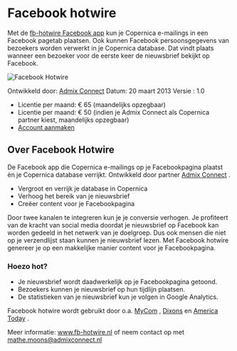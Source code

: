 # Facebook hotwire

Met de [fb-hotwire Facebook app](http://fb-hotwire.nl/) kun je Copernica
e-mailings in een Facebook pagetab plaatsen. Ook kunnen Facebook
persoonsgegevens van bezoekers worden verwerkt in je Copernica database.
Dat vindt plaats wanneer een bezoeker voor de eerste keer de nieuwsbrief
bekijkt op Facebook.

![Facebook
Hotwire](../images/facebook-testpanel-integration.png)

Ontwikkeld door: [Admix
Connect](https://www.copernica.com/nl/partners/profile/2210/admix-connect "Admix Connect")
Datum: 20 maart 2013 Versie : 1.0

-   Licentie per maand: € 65 (maandelijks opzegbaar)
-   Licentie per maand: € 50 (indien je Admix Connect als Copernica
    partner kiest, maandelijks opzegbaar)
-   [Account
    aanmaken](http://fb-hotwire.nl/show/nl/content/4/Een-account-aanmaken "Maak een hotwire account aan")

Over Facebook Hotwire
---------------------

De Facebook app die Copernica e-mailings op je Facebookpagina plaatst èn
je Copernica database verrijkt. Ontwikkeld door partner [Admix
Connect](https://www.copernica.com/nl/partners/profile/2210/admix-connect)
.

-   Vergroot en verrijk je database in Copernica
-   Verhoog het bereik van je nieuwsbrief
-   Creëer content voor je Facebookpagina

Door twee kanalen te integreren kun je je conversie verhogen. Je
profiteert van de kracht van social media doordat je nieuwsbrief op
Facebook kan worden gedeeld in het netwerk van je doelgroep. Dus ook
mensen die niet op je verzendlijst staan kunnen je nieuwsbrief lezen.
Met Facebook hotwire genereer je op een makkelijke manier content voor
je Facebookpagina.

### Hoezo hot?

-   Je nieuwsbrief wordt daadwerkelijk op je Facebookpagina getoond.
-   Bezoekers kunnen je nieuwsbrief op hun tijdlijn plaatsen.
-   De statistieken van je nieuwsbrief kun je volgen in Google
    Analytics.

Facebook hotwire wordt gebruikt door o.a.
[MyCom](https://www.facebook.com/MyCom.nl?fref=ts) ,
[Dixons](https://www.facebook.com/dixons.nl) en [America
Today](https://www.facebook.com/americatoday) .

Meer informatie: www.fb-hotwire.nl of neem contact op met
mathe.moons@admixconnect.nl
